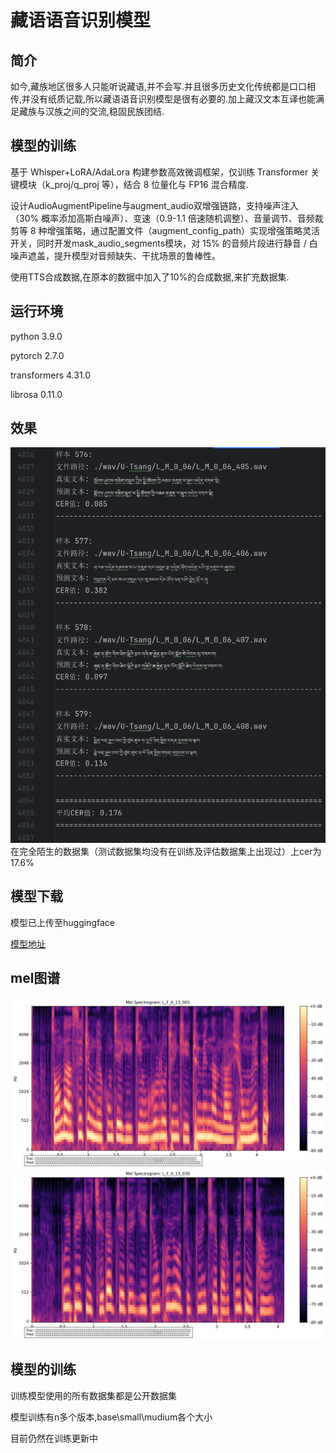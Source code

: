 # 藏语语音识别模型

## 简介
如今,藏族地区很多人只能听说藏语,并不会写.并且很多历史文化传统都是口口相传,并没有纸质记载,所以藏语语音识别模型是很有必要的.加上藏汉文本互译也能满足藏族与汉族之间的交流,稳固民族团结.

## 模型的训练
基于 Whisper+LoRA/AdaLora 构建参数高效微调框架，仅训练 Transformer 关键模块（k_proj/q_proj 等），结合 8 位量化与 FP16 混合精度.

设计AudioAugmentPipeline与augment_audio双增强链路，支持噪声注入（30% 概率添加高斯白噪声）、变速（0.9-1.1 倍速随机调整）、音量调节、音频裁剪等 8 种增强策略，通过配置文件（augment_config_path）实现增强策略灵活开关，同时开发mask_audio_segments模块，对 15% 的音频片段进行静音 / 白噪声遮盖，提升模型对音频缺失、干扰场景的鲁棒性。

使用TTS合成数据,在原本的数据中加入了10%的合成数据,来扩充数据集.

## 运行环境

python                  3.9.0

pytorch                 2.7.0

transformers            4.31.0

librosa                 0.11.0

## 效果
![推理效果](cer.png)
在完全陌生的数据集（测试数据集均没有在训练及评估数据集上出现过）上cer为17.6%


## 模型下载
模型已上传至huggingface

[模型地址](https://huggingface.co/unwang/tibetan_ASR_small/tree/main)

## mel图谱
![实例1](L_F_0_13_002_mel.png)
![实例2](L_F_0_13_030_mel.png)

## 模型的训练
训练模型使用的所有数据集都是公开数据集

模型训练有n多个版本,base\small\mudium各个大小

目前仍然在训练更新中
